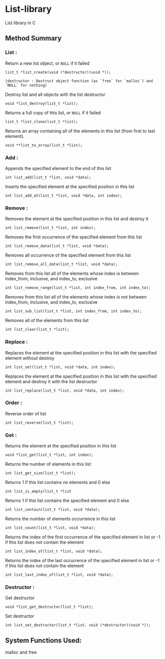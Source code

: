 # List-library
List library in C

## Method Summary

### List :

Return a new list object, or `NULL` if it failed

```
list_t *list_create(void (*destructor)(void *));

(destructor : Destruct object function (as `free` for `malloc`) and `NULL` for nothing)
```

Destroy list and all objects with the list destructor

```
void *list_destroy(list_t *list);
```

Returns a full copy of this list, or `NULL` if it failed
```
list_t *list_clone(list_t *list);
```

Returns an array containing all of the elements in this list (from first to last element).
```
void **list_to_array(list_t *list);
```

### Add :

Appends the specified element to the end of this list

```
int list_add(list_t *list, void *data);
```

Inserts the specified element at the specified position in this list

```
int list_add_at(list_t *list, void *data, int index);
```

### Remove :

Removes the element at the specified position in this list and destroy it
```
int list_remove(list_t *list, int index);
```

Removes the first occurrence of the specified element from this list
```
int list_remove_data(list_t *list, void *data);
```

Removes all occurrence of the specified element from this list
```
int list_remove_all_data(list_t *list, void *data);
```

Removes from this list all of the elements whose index is between index_from, inclusive, and index_to, exclusive
```
int list_remove_range(list_t *list, int index_from, int index_to);
```

Removes from this list all of the elements whose index is not between index_from, inclusive, and index_to, exclusive
```
int list_sub_list(list_t *list, int index_from, int index_to);
```

Removes all of the elements from this list
```
int list_clear(list_t *list);
```

### Replace :

Replaces the element at the specified position in this list with the specified element without destroy
```
int list_set(list_t *list, void *data, int index);
```

Replaces the element at the specified position in this list with the specified element and destroy it with the list destructor
```
int list_replace(list_t *list, void *data, int index);
```
### Order :

Reverse order of list
```
int list_reverse(list_t *list);
```

### Get :

Returns the element at the specified position in this list
```
void *list_get(list_t *list, int index);
```

Returns the number of elements in this list
```
int list_get_size(list_t *list);
```

Returns 1 if this list contains no elements and 0 else
```
int list_is_empty(list_t *list
```

Returns 1 if this list contains the specified element and 0 else
```
int list_contain(list_t *list, void *data);
```

Returns the number of elements occurrence in this list
```
int list_count(list_t *list, void *data);
```

Returns the index of the first occurrence of the specified element in list or -1 if this list does not contain the element
```
int list_index_of(list_t *list, void *data);
```

Returns the index of the last occurrence of the specified element in list or -1 if this list does not contain the element
```
int list_last_index_of(list_t *list, void *data);
```

### Destructor :

Get destructor

```
void *list_get_destructor(list_t *list);
```

Set destructor

```
int list_set_destructor(list_t *list, void (*destructor)(void *));
```

## System Functions Used:
malloc and free

